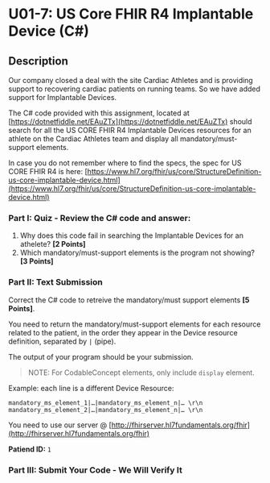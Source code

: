 # U01-7: US Core FHIR R4 Implantable Device (C#)

## Description

Our company closed a deal with the site Cardiac Athletes and is providing support to recovering cardiac patients on running teams. So we have added support for Implantable Devices.

The C# code provided with this assignment, located at [https://dotnetfiddle.net/EAuZTx](https://dotnetfiddle.net/EAuZTx) should search for all the US CORE FHIR R4 Implantable Devices resources for an athlete on the Cardiac Athletes team and display all mandatory/must-support elements.

In case you do not remember where to find the specs, the spec for US CORE FHIR R4 is here: [https://www.hl7.org/fhir/us/core/StructureDefinition-us-core-implantable-device.html](https://www.hl7.org/fhir/us/core/StructureDefinition-us-core-implantable-device.html)

### Part I: Quiz - Review the C# code and answer:

1. Why does this code fail in searching the Implantable Devices for an athelete? **[2 Points]** 
2. Which mandatory/must-support elements is the program not showing? **[3 Points]**

### Part II: Text Submission

Correct the C# code to retreive the mandatory/must support elements **[5 Points]**.

You need to return the mandatory/must-support elements for each resource related to the patient, in the order they appear in the Device resource definition, separated by `|` (pipe).

The output of your program should be your submission.

> NOTE: For CodableConcept elements, only include `display` element.

Example: each line is a different Device Resource:

```
mandatory_ms_element_1|…|mandatory_ms_element_n|… \r\n
mandatory_ms_element_2|…|mandatory_ms_element_n|… \r\n
```

You need to use our server @ [http://fhirserver.hl7fundamentals.org/fhir](http://fhirserver.hl7fundamentals.org/fhir)

**Patiend ID:** `1`

### Part III: Submit Your Code - We Will Verify It